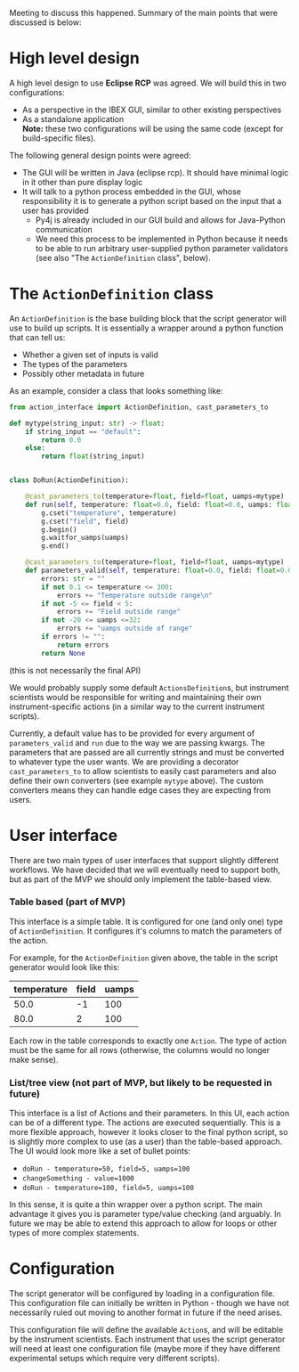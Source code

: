 Meeting to discuss this happened. Summary of the main points that were discussed is below:

# High level design

A high level design to use **Eclipse RCP** was agreed. We will build this in two configurations:
- As a perspective in the IBEX GUI, similar to other existing perspectives
- As a standalone application <br>
**Note:** these two configurations will be using the same code (except for build-specific files).

The following general design points were agreed:
- The GUI will be written in Java (eclipse rcp). It should have minimal logic in it other than pure display logic
- It will talk to a python process embedded in the GUI, whose responsibility it is to generate a python script based on the input that a user has provided
  * Py4j is already included in our GUI build and allows for Java-Python communication
  * We need this process to be implemented in Python because it needs to be able to run arbitrary user-supplied python parameter validators (see also "The `ActionDefinition` class", below).

# The `ActionDefinition` class

An `ActionDefinition` is the base building block that the script generator will use to build up scripts. It is essentially a wrapper around a python function that can tell us:
- Whether a given set of inputs is valid
- The types of the parameters
- Possibly other metadata in future

As an example, consider a class that looks something like:

```python
from action_interface import ActionDefinition, cast_parameters_to

def mytype(string_input: str) -> float:
    if string_input == "default":
        return 0.0
    else:
        return float(string_input)


class DoRun(ActionDefinition):

    @cast_parameters_to(temperature=float, field=float, uamps=mytype)
    def run(self, temperature: float=0.0, field: float=0.0, uamps: float=0.0):
        g.cset("temperature", temperature)
        g.cset("field", field)
        g.begin()
        g.waitfor_uamps(uamps)
        g.end()

    @cast_parameters_to(temperature=float, field=float, uamps=mytype)
    def parameters_valid(self, temperature: float=0.0, field: float=0.0, uamps: float=0.0):
        errors: str = ""
        if not 0.1 <= temperature <= 300:
            errors += "Temperature outside range\n"
        if not -5 <= field < 5:
            errors += "Field outside range"
        if not -20 <= uamps <=32:
            errors += "uamps outside of range"
        if errors != "":
            return errors
        return None    
```
(this is not necessarily the final API)

We would probably supply some default `ActionsDefinition`s, but instrument scientists would be responsible for writing and maintaining their own instrument-specific actions (in a similar way to the current instrument scripts).

Currently, a default value has to be provided for every argument of `parameters_valid` and `run` due to the way we are passing kwargs. The parameters that are passed are all currently strings and must be converted to whatever type the user wants. We are providing a decorator `cast_parameters_to` to allow scientists to easily cast parameters and also define their own converters (see example `mytype` above). The custom converters means they can handle edge cases they are expecting from users.

# User interface

There are two main types of user interfaces that support slightly different workflows. We have decided that we will eventually need to support both, but as part of the MVP we should only implement the table-based view.

### Table based (part of MVP)

This interface is a simple table. It is configured for one (and only one) type of `ActionDefinition`. It configures it's columns to match the parameters of the action.

For example, for the `ActionDefinition` given above, the table in the script generator would look like this:

| temperature | field | uamps |
| --- | --- | --- |
| 50.0 | -1 | 100 |
| 80.0 | 2 | 100 |

Each row in the table corresponds to exactly one `Action`. The type of action must be the same for all rows (otherwise, the columns would no longer make sense).

### List/tree view (not part of MVP, but likely to be requested in future)

This interface is a list of Actions and their parameters. In this UI, each action can be of a different type. The actions are executed sequentially. This is a more flexible approach, however it looks closer to the final python script, so is slightly more complex to use (as a user) than the table-based approach. The UI would look more like a set of bullet points:
- `doRun - temperature=50, field=5, uamps=100`
- `changeSomething - value=1000`
- `doRun - temperature=100, field=5, uamps=100`

In this sense, it is quite a thin wrapper over a python script. The main advantage it gives you is parameter type/value checking (and arguably. In future we may be able to extend this approach to allow for loops or other types of more complex statements.

# Configuration

The script generator will be configured by loading in a configuration file. This configuration file can initially be written in Python - though we have not necessarily ruled out moving to another format in future if the need arises.

This configuration file will define the available `Action`s, and will be editable by the instrument scientists. Each instrument that uses the script generator will need at least one configuration file (maybe more if they have different experimental setups which require very different scripts).